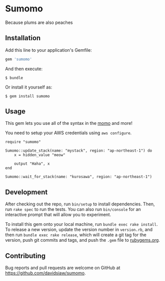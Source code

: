 # Sumomo

Because plums are also peaches

## Installation

Add this line to your application's Gemfile:

```ruby
gem 'sumomo'
```

And then execute:

    $ bundle

Or install it yourself as:

    $ gem install sumomo

## Usage

This gem lets you use all of the syntax in the [momo](https://github.com/davidsiaw/momo) and more!

You need to setup your AWS credentials using `aws configure`.

```
require "sumomo"

Sumomo::update_stack(name: "mystack", region: "ap-northeast-1") do
	x = hidden_value "meow"

	output "Haha", x
end

Sumomo::wait_for_stack(name: "kurosawa", region: "ap-northeast-1")
```

## Development

After checking out the repo, run `bin/setup` to install dependencies. Then, run `rake spec` to run the tests. You can also run `bin/console` for an interactive prompt that will allow you to experiment.

To install this gem onto your local machine, run `bundle exec rake install`. To release a new version, update the version number in `version.rb`, and then run `bundle exec rake release`, which will create a git tag for the version, push git commits and tags, and push the `.gem` file to [rubygems.org](https://rubygems.org).

## Contributing

Bug reports and pull requests are welcome on GitHub at https://github.com/davidsiaw/sumomo.

